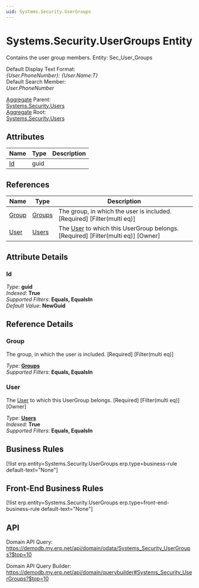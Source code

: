 ```yaml
---
uid: Systems.Security.UserGroups
---
```

# Systems.Security.UserGroups Entity

Contains the user group members. Entity: Sec_User_Groups

Default Display Text Format:  
_{User.PhoneNumber}: {User.Name:T}_  
Default Search Member:  
_User.PhoneNumber_  

[Aggregate](xref:aggregates) Parent:  
[Systems.Security.Users](Systems.Security.Users.md)  
[Aggregate](xref:aggregates) Root:  
[Systems.Security.Users](Systems.Security.Users.md)  

## Attributes

| Name | Type | Description |
| ---- | ---- | --- |
| [Id](Systems.Security.UserGroups.md#id) | guid |  

## References

| Name | Type | Description |
| ---- | ---- | --- |
| [Group](Systems.Security.UserGroups.md#group) | [Groups](Systems.Security.Groups.md) | The group, in which the user is included. [Required] [Filter(multi eq)] |
| [User](Systems.Security.UserGroups.md#user) | [Users](Systems.Security.Users.md) | The [User](Systems.Security.UserGroups.md#user) to which this UserGroup belongs. [Required] [Filter(multi eq)] [Owner] |


## Attribute Details

### Id

_Type_: **guid**  
_Indexed_: **True**  
_Supported Filters_: **Equals, EqualsIn**  
_Default Value_: **NewGuid**  


## Reference Details

### Group

The group, in which the user is included. [Required] [Filter(multi eq)]

_Type_: **[Groups](Systems.Security.Groups.md)**  
_Supported Filters_: **Equals, EqualsIn**  

### User

The [User](Systems.Security.UserGroups.md#user) to which this UserGroup belongs. [Required] [Filter(multi eq)] [Owner]

_Type_: **[Users](Systems.Security.Users.md)**  
_Indexed_: **True**  
_Supported Filters_: **Equals, EqualsIn**  



## Business Rules

[!list erp.entity=Systems.Security.UserGroups erp.type=business-rule default-text="None"]

## Front-End Business Rules

[!list erp.entity=Systems.Security.UserGroups erp.type=front-end-business-rule default-text="None"]

## API

Domain API Query:
<https://demodb.my.erp.net/api/domain/odata/Systems_Security_UserGroups?$top=10>

Domain API Query Builder:
<https://demodb.my.erp.net/api/domain/querybuilder#Systems_Security_UserGroups?$top=10>


